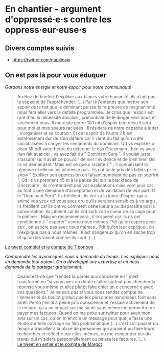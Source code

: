 # En chantier - argument d'oppressé·e·s contre les oppress·eur·euse·s

## Divers comptes suivis
- https://twitter.com/napilicaio

## On est pas là pour vous éduquer

*Gardons notre énergie et notre espoir pour notre communauté*  
> Arrêtez de briefer/d'expliker aux blancs votre humanité, ils n'ont pas la capacité de l'appréhender. (...) Par là j'entends que mettre son espoir ds le fait que le dominant puisse faire preuve de magnanimité nous fera aller vers la défaite programmée. Je crois que l'espoir est rare d'où la nécessité absolue , primordiale de le diriger vers nous et seulement nous. Il me reste genre 100 ml d'espoir ben déso il sera pour moi et mes soeurs racisées . Il résidera ds notre capacité à lutter , s'organiser et se soutenir. Et cet espoir ds l'autre ? Il est extrêmement dur de s'en défaire car il vient du fait qu'on a été sociabilisées à choyer les sentiments du dominant. Qd vs explikez à Jean Mi pdt votre heure du déjeuner le cas Griezmann , ben vs avez rien fait avancer , vs avez fait du " Dominant Care ". Il voulait juste s'assurer qu'il avait ce pouvoir de nier l'évidence et de s'en tirer. Qd ils vs demandent "Mais est ce que c raciste ? " , il connaissent la réponse et elle ne les intéresse pas . Ils ont juste pris des billets pr le show " Expliker son oppression en faisant semblant de pas en souffrir ". Qd ils vs prennent 45 m à la pause dej sur la blackface de Griezmann , ils n'entendent pas vos explications mais vont jouir car au font c une demande d'acceptation et de validation de leur part. C le "Dominant Porn". Ils frétillent , ils ont vu la lueur d'espoir qui a animé vos yeux qd vous avez cru qu'ils seraient sensibles à vtr argu , ils frétillent car ils ont vu comment cette lueur a pu disparaître pdt la conversation. Ils jubilent car ils ont sorti votre coeur de sa cage pour le piétiner . Mais on recommencera , il le savent car ils ns ont conditionné à " espérer" contre nous mêmes. Pdt qu'on espère avec eux , on espère pas avec nous mêmes . Pdt qu'on leur explique , on n'explique pas à nous mêmes . Il est dangereux qu'on en sache trop et qu'on les voient comme ils sont. (...)

[Le tweet complet et le compte de Tibonbon](https://twitter.com/napilicaio/status/943073483319336961)

*Comprendre les dynamiques nous a demandé du temps. Les expliquer nous en demande tout autant. On a développé une expertise et on nous demande de la partager gratuitement.*

> Quand est-ce que "rendez la parole aux concerné·e·s" s'est transformé en "si vous avez un doute n'allez surtout pas chercher la réponse vous même et allez plutôt faire chier un·e concerné·e avec vos questions."
> Je ne sais pas si vous vous rendez compte de l'immensité de boulot gratuit que les personnes minorisées font sans arrêt. Perso j'en ai à peine pris conscience et j'essaie activement de le réduire, ça a un impact sur ma santé sans même me permettre de payer mes factures. Quand on me poke sur twitter pour avoir mon avis sur un cas, qu'on m'envoie un message pour que je fasse une étude sur telle ouvrage ou film problématique (...) c'est soit passer du temps à travailler à la place de personnes qui auraient pu faire leurs recherches et réfléchir par elles-mêmes, ou me concentrer sur du travail qui m'aidera personnellement ou paiera les factures. (...).  
[Le tweet en entier et le compte de Margot](https://twitter.com/VivreAvec_/status/1020788667109998592)
